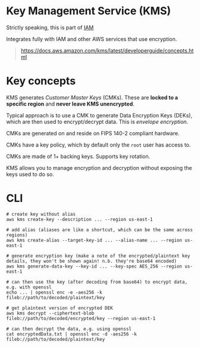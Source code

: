 # Key Management Service (KMS)

Strictly speaking, this is part of [IAM](IAM.md)

Integrates fully with IAM and other AWS services that use encryption.

> https://docs.aws.amazon.com/kms/latest/developerguide/concepts.html

# Key concepts

KMS generates _Customer Master Keys_ (CMKs). These are **locked to a specific region** and **never leave KMS unencrypted**.

Typical approach is to use a CMK to generate Data Encryption Keys (DEKs), which are then used to encrypt/decrypt data. This is _envelope encryption_.

CMKs are generated on and reside on FIPS 140-2 compliant hardware.

CMKs have a key policy, which by default only the `root` user has access to.

CMKs are made of 1+ backing keys. Supports key rotation.

KMS allows you to manage encryption and decryption without exposing the keys used to do so.

# CLI

```
# create key without alias
aws kms create-key --description ... --region us-east-1

# add alias (aliases are like a shortcut, which can be the same across regions)
aws kms create-alias --target-key-id ... --alias-name ... --region us-east-1

# generate encryption key (make a note of the encrypted/plaintext key details, they won't be shown again! n.b. they're base64 encoded)
aws kms generate-data-key --key-id ... --key-spec AES_256 --region us-east-1

# can then use the key (after decoding from base64) to encrypt data, e.g. with openssl
echo ... | openssl enc -e -aes256 -k fileb://path/to/decoded/plaintext/key

# get plaintext version of encrypted DEK
aws kms decrypt --ciphertext-blob fileb://path/to/decoded/encrypted/key --region us-east-1

# can then decrypt the data, e.g. using openssl
cat encryptedData.txt | openssl enc -d -aes256 -k fileb://path/to/decoded/plaintext/key
```